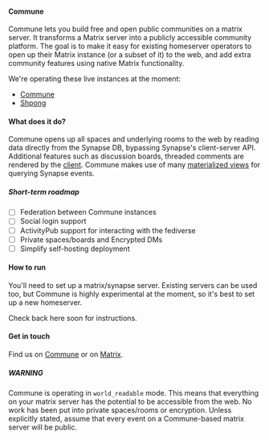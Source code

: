 #### Commune

Commune lets you build free and open public communities on a matrix server. It transforms a Matrix server into a publicly accessible community platform. The goal is to make it easy for existing homeserver operators to open up their Matrix instance (or a subset of it) to the web, and add extra community features using native Matrix functionality.

We're operating these live instances at the moment:

- [Commune](https://commune.sh)
- [Shpong](https://shpong.com)

#### What does it do?
Commune opens up all spaces and underlying rooms to the web by reading data directly from the Synapse DB, bypassing Synapse's client-server API. Additional features such as discussion boards, threaded comments are rendered by the [client](https://github.com/commune-os/commune-client). Commune makes use of many [materialized views](https://github.com/commune-os/commune-server/tree/main/db/matrix/views) for querying Synapse events.

##### Short-term roadmap
- [ ] Federation between Commune instances
- [ ] Social login support
- [ ] ActivityPub support for interacting with the fediverse
- [ ] Private spaces/boards and Encrypted DMs
- [ ] Simplify self-hosting deployment

#### How to run
You'll need to set up a matrix/synapse server. Existing servers can be used too, but Commune is highly experimental at the moment, so it's best to set up a new homeserver.

Check back here soon for instructions.

#### Get in touch
Find us  on [Commune](https://commune.sh) or on [Matrix](https://matrix.to/#/#commune:matrix.org).

##### WARNING
Commune is operating in `world_readable` mode. This means that everything on your matrix server has the potential to be accessible from the web. No work has been put into private spaces/rooms or encryption. Unless explicitly stated, assume that every event on a Commune-based matrix server will be public.
